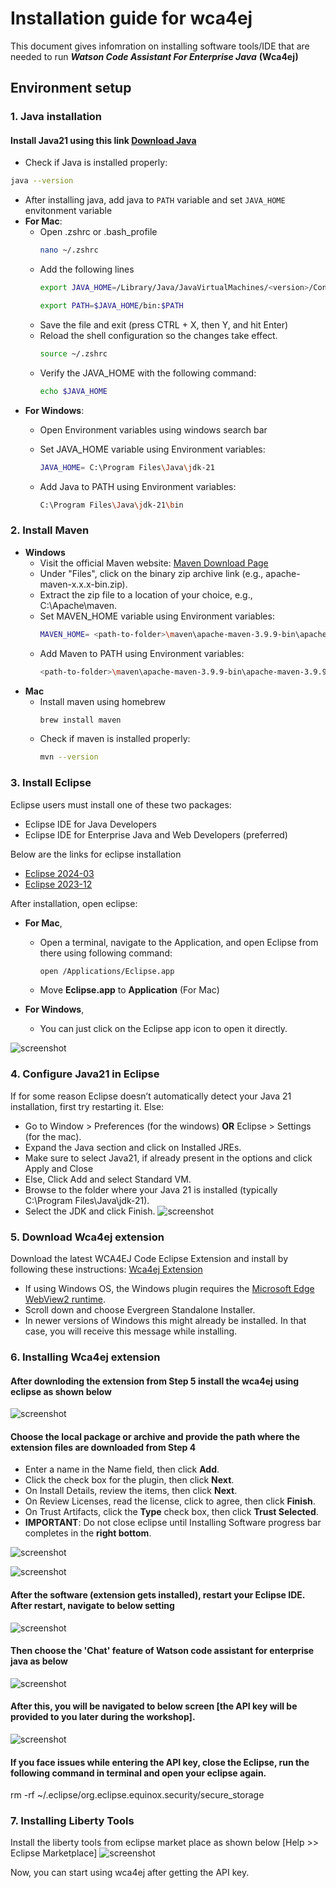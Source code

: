 # Installation guide for wca4ej 

This document gives infomration on installing software tools/IDE that are needed to run ***Watson Code Assistant For Enterprise Java*** **(Wca4ej)**
## Environment setup 

### 1. Java installation

#### Install Java21 using this link [Download Java](https://www.oracle.com/sg/java/technologies/downloads/)
- Check if Java is installed properly:
```bash
java --version
```

- After installing java, add java to `PATH` variable and set `JAVA_HOME` envitonment variable
- **For Mac**:
  - Open .zshrc or .bash_profile
      ```bash
      nano ~/.zshrc
      ```
  - Add the following lines
      ```bash
      export JAVA_HOME=/Library/Java/JavaVirtualMachines/<version>/Contents/Home
      ```
      ```bash
      export PATH=$JAVA_HOME/bin:$PATH
      ```
  - Save the file and exit (press CTRL + X, then Y, and hit Enter)
  - Reload the shell configuration so the changes take effect.
      ```bash
      source ~/.zshrc
      ```
  - Verify the JAVA_HOME with the following command:
      ```bash
      echo $JAVA_HOME
      ```
- **For Windows**:
  - Open Environment variables using windows search bar
  - Set JAVA_HOME variable using Environment variables:
    ```bash
    JAVA_HOME= C:\Program Files\Java\jdk-21
    ```
    
  - Add Java to PATH using Environment variables: 
    ```bash
    C:\Program Files\Java\jdk-21\bin
    ```



### 2. Install Maven

- **Windows**
    - Visit the official Maven website: [Maven Download Page](https://maven.apache.org/download.cgi)
    - Under "Files", click on the binary zip archive link (e.g., apache-maven-x.x.x-bin.zip). 
    - Extract the zip file to a location of your choice, e.g., C:\Apache\maven.
    - Set MAVEN_HOME variable using Environment variables:
      ```bash
      MAVEN_HOME= <path-to-folder>\maven\apache-maven-3.9.9-bin\apache-maven-3.9.9
      ```
    - Add Maven to PATH using Environment variables: 
      ```bash
      <path-to-folder>\maven\apache-maven-3.9.9-bin\apache-maven-3.9.9\bin
      ```
- **Mac**
   - Install maven using homebrew
      ```bash
      brew install maven
      ```
   - Check if maven is installed properly:
      ```bash
      mvn --version
      ```




### 3. Install Eclipse

Eclipse users must install one of these two packages:
   - Eclipse IDE for Java Developers
   - Eclipse IDE for Enterprise Java and Web Developers (preferred)

Below are the links for eclipse installation
- [Eclipse 2024-03](https://www.eclipse.org/downloads/packages/release/2024-03/r)
- [Eclipse 2023-12](https://www.eclipse.org/downloads/packages/release/2023-12/r)

After installation, open eclipse:
- **For Mac**, 
  - Open a terminal, navigate to the Application, and open Eclipse from there using following command: 
    ```bash
    open /Applications/Eclipse.app
    ```
  - Move **Eclipse.app** to **Application** (For Mac)

- **For Windows**,
  - You can just click on the Eclipse app icon to open it directly.


![screenshot](./images/8.eclipse.png)



### 4. Configure Java21 in Eclipse
If for some reason Eclipse doesn’t automatically detect your Java 21 installation, first try restarting it. Else:

- Go to Window > Preferences (for the windows) **OR** Eclipse > Settings (for the mac).
- Expand the Java section and click on Installed JREs.
- Make sure to select Java21, if already present in the options and click Apply and Close
- Else, Click Add and select Standard VM.
- Browse to the folder where your Java 21 is installed (typically C:\Program Files\Java\jdk-21).
- Select the JDK and click Finish.
![screenshot](./images/9.Configure_Java21_in_Eclipse.png)


### 5. Download Wca4ej extension

Download the latest WCA4EJ Code Eclipse Extension and install by following these instructions: [Wca4ej Extension](https://ibm.box.com/s/ybfq51npx0rd6m0ft30dwokjno7w3fmn)

- If using Windows OS, the Windows plugin requires the [Microsoft Edge WebView2 runtime](https://developer.microsoft.com/en-us/microsoft-edge/webview2/?form=MA13LH). 
- Scroll down and choose Evergreen Standalone Installer. 
- In newer versions of Windows this might already be installed. In that case, you will receive this message while installing.


### 6. Installing Wca4ej extension


#### After downloding the extension from **Step 5** install the wca4ej using eclipse as shown below 
![screenshot](./images/1.InstallNewSw.png)

#### Choose the local package or archive and provide the path where the extension files are downloaded from **Step 4** 
- Enter a name in the Name field, then click **Add**.
- Click the check box for the plugin, then click **Next**.
- On Install Details, review the items, then click **Next**.
- On Review Licenses, read the license, click to agree, then click **Finish**.
- On Trust Artifacts, click the **Type** check box, then click **Trust Selected**.
- **IMPORTANT**: Do not close eclipse until Installing Software progress bar completes in the **right bottom**.
  
![screenshot](./images/2.LocateLocalPackage.png)

![screenshot](./images/10.InstallingSoftwareStatusbar.png)

#### After the software (extension gets installed), restart your Eclipse IDE. After restart, navigate to below setting 

![screenshot](./images/4.ChooseviewEclipse.png)

#### Then choose the 'Chat' feature of Watson code assistant for enterprise java as below

![screenshot](./images/5.ShowWca4ejChatView.png)

#### After this, you will be navigated to below screen [the API key will be provided to you later during the workshop].
![screenshot](./images/3.Wca4ejchat.png)

#### If you face issues while entering the API key, close the Eclipse, run the following command in terminal and open your eclipse again.
rm -rf ~/.eclipse/org.eclipse.equinox.security/secure_storage

### 7. Installing Liberty Tools

Install the liberty tools from eclipse market place as shown below [Help >> Eclipse Marketplace]
![screenshot](./images/6.LibertyTools.png)


Now, you can start using wca4ej after getting the API key.


